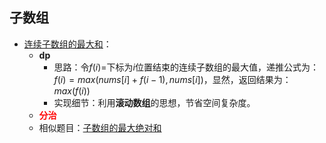 ## 子数组

- [连续子数组的最大和](https://leetcode.cn/problems/maximum-subarray/description/)：
   - **dp**
     - 思路：令$f(i)=$下标为$i$位置结束的连续子数组的最大值，递推公式为：$f(i) = max\left(nums[i]+f(i-1), nums[i]\right)$，显然，返回结果为：$max(f(i))$
     - 实现细节：利用**滚动数组**的思想，节省空间复杂度。
   - <font color = red>**分治**</font>
   - 相似题目：[子数组的最大绝对和](https://leetcode.cn/problems/maximum-absolute-sum-of-any-subarray/description/)